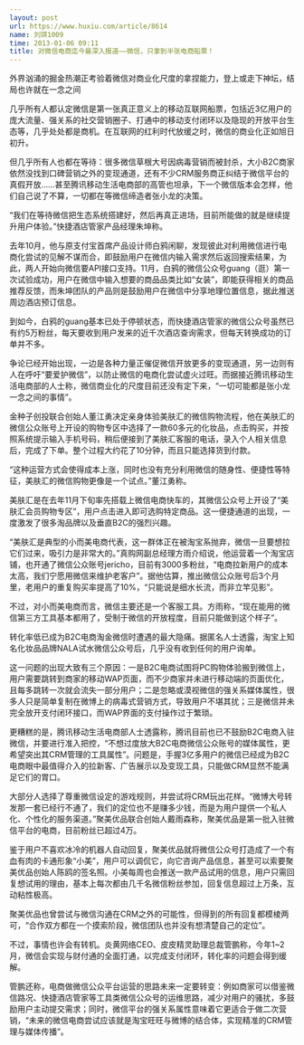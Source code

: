 ```yaml
---
layout: post
url: https://www.huxiu.com/article/8614
name: 刘琪1009
time: 2013-01-06 09:11
title: 对微信电商迄今最深入报道——微信，只拿到半张电商船票！
---
```

外界汹涌的掘金热潮正考验着微信对商业化尺度的拿捏能力，登上或走下神坛，结局也许就在一念之间

几乎所有人都认定微信是第一张真正意义上的移动互联网船票，包括近3亿用户的庞大流量、强关系的社交营销圈子、打通中的移动支付闭环以及隐现的开放平台生态等，几乎处处都是商机。在互联网的红利时代放缓之时，微信的商业化正如旭日初升。

但几乎所有人也都在等待：很多微信草根大号因病毒营销而被封杀，大小B2C商家依然没找到口碑营销之外的变现通道，还有不少CRM服务商正纠结于微信平台的真假开放……甚至腾讯移动生活电商部的高管也坦承，下一个微信版本会怎样，他们自己说了不算，一切都在等微信缔造者张小龙的决策。

“我们在等待微信把生态系统搭建好，然后再真正进场，目前所能做的就是继续提升用户体验。”快捷酒店管家产品经理朱坤称。

去年10月，他与原支付宝首席产品设计师白鸦闲聊，发现彼此对利用微信进行电商化尝试的见解不谋而合，即鼓励用户在微信内输入需求然后返回搜索结果，为此，两人开始向微信要API接口支持。11月，白鸦的微信公众号guang（逛）第一次试验成功，用户在微信中输入想要的商品品类比如“女装”，即能获得相关的商品推荐反馈，而朱坤团队的产品则是鼓励用户在微信中分享地理位置信息，据此推送周边酒店预订信息。

到如今，白鸦的guang基本已处于停顿状态，而快捷酒店管家的微信公众号虽然已有约5万粉丝，每天要收到用户发来的近千次酒店查询需求，但每天转换成功的订单并不多。

争论已经开始出现，一边是各种力量正催促微信开放更多的变现通道，另一边则有人在呼吁“要爱护微信”，以防止微信的电商化尝试虚火过旺。而据接近腾讯移动生活电商部的人士称，微信商业化的尺度目前还没有定下来，“一切可能都是张小龙一念之间的事情”。

金种子创投联合创始人董江勇决定亲身体验美肤汇的微信购物流程，他在美肤汇的微信公众账号上开设的购物专区中选择了一款60多元的化妆品，点击购买，并按照系统提示输入手机号码，稍后便接到了美肤汇客服的电话，录入个人相关信息后，完成了下单。整个过程大约花了10分钟，而且只能选择货到付款。

“这种运营方式会使得成本上涨，同时也没有充分利用微信的随身性、便捷性等特征，美肤汇的微信购物更像是一个试点。”董江勇称。

美肤汇是在去年11月下旬率先搭载上微信电商快车的，其微信公众号上开设了“美肤汇会员购物专区”，用户点击进入即可选购特定商品。这一便捷通道的出现，一度激发了很多淘品牌以及垂直B2C的强烈兴趣。

“美肤汇是典型的小而美电商代表，这一群体正在被淘宝系抛弃，微信一旦要想拉它们过来，吸引力是非常大的。”真购网副总经理方雨介绍说，他运营着一个淘宝店铺，也开通了微信公众账号jericho，目前有3000多粉丝，“电商拉新用户的成本太高，我们宁愿用微信来维护老客户”。据他估算，推出微信公众账号后3个月里，老用户的重复购买率提高了10%，“只能说是细水长流，而非立竿见影”。

不过，对小而美电商而言，微信主要还是一个客服工具。方雨称，“现在能用的微信第三方工具基本都用了，受制于微信的开放程度，目前只能做到这个样子”。

转化率低已成为B2C电商淘金微信时遭遇的最大隐痛。据匿名人士透露，淘宝上知名化妆品品牌NALA试水微信公众号后，几乎没有收到任何的用户询单。

这一问题的出现大致有三个原因：一是B2C电商试图将PC购物体验搬到微信上，用户需要跳转到商家的移动WAP页面，而不少商家并未进行移动端的页面优化，且每多跳转一次就会流失一部分用户；二是忽略或漠视微信的强关系媒体属性，很多人只是简单复制在微博上的病毒式营销方式，导致用户不堪其扰；三是微信并未完全放开支付闭环接口，而WAP界面的支付操作过于繁琐。

更糟糕的是，腾讯移动生活电商部人士透露称，腾讯目前也已不鼓励B2C电商入驻微信，并要进行准入把控，“不想过度放大B2C电商微信公众账号的媒体属性，更希望突出其CRM管理的工具属性”。问题是，手握3亿多用户的微信已经成为B2C电商眼中最值得介入的拉新客、广告展示以及变现工具，只能做CRM显然不能满足它们的胃口。

大部分人选择了尊重微信设定的游戏规则，并尝试将CRM玩出花样。“微博大号转发那一套已经行不通了，我们的定位也不是赚多少钱，而是为用户提供一个私人化、个性化的服务渠道。”聚美优品联合创始人戴雨森称，聚美优品是第一批入驻微信平台的电商，目前粉丝已超过4万。

鉴于用户不喜欢冰冷的机器人自动回复，聚美优品就将微信公众号打造成了一个有血有肉的卡通形象“小美”，用户可以调侃它，向它咨询产品信息，甚至可以索要聚美优品创始人陈鸥的签名照。小美每周也会推送一款产品试用的信息，用户只需回复想试用的理由，基本上每次都由几千名微信粉丝参加，回复信息超过上万条，互动粘性极高。

聚美优品也曾尝试与微信沟通在CRM之外的可能性，但得到的所有回复都模棱两可，“合作双方都在一个摸索阶段，微信团队也并没有想清楚自己的定位”。

不过，事情也许会有转机。炎黄网络CEO、皮皮精灵助理总裁管鹏称，今年1~2月，微信会实现与财付通的全面打通，以完成支付闭环，转化率的问题会得到缓解。

管鹏还称，电商做微信公众平台运营的思路未来一定要转变：例如商家可以借鉴微信路况、快捷酒店管家等工具类微信公众号的运维思路，减少对用户的骚扰，多鼓励用户主动提交需求；同时，微信平台的强关系属性意味着它更适合于做二次营销，“未来的微信电商尝试应该就是淘宝旺旺与微博的结合体，实现精准的CRM管理与媒体传播”。

